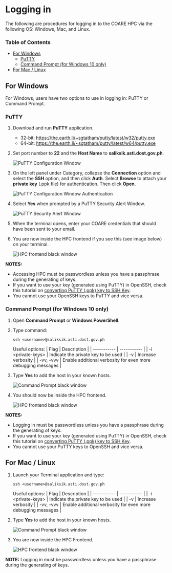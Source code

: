 # Logging in



The following are procedures for logging in to the COARE HPC via the following OS: Windows, Mac, and Linux.

### Table of Contents
- [For Windows](##For-Windows)
    - [PuTTY](###PuTTY)
    - [Command Prompt (for Windows 10 only)](###Command-Prompt-for-Windows-10-only)
- [For Mac / Linux](##For-Mac-Linux)

## For Windows
For Windows, users have two options to use in logging in: PuTTY or Command Prompt.

### PuTTY
1. Download and run **PuTTY** application.
 
    - 32-bit: https://the.earth.li/~sgtatham/putty/latest/w32/putty.exe
    - 64-bit: https://the.earth.li/~sgtatham/putty/latest/w64/putty.exe

2. Set port number to **22** and the **Host Name** to **saliksik.asti.dost.gov.ph**.
    
    ![PuTTY Configuration Window](images/putty_2.png)

3. On the left panel under Category, collapse the **Connection** option and select the **SSH** option, and then click **Auth**. Select **Browse** to attach your **private key** (.ppk file) for authentication. Then click **Open**.

    ![PuTTY Configuration Window Authentication](images/putty_3.png)

4. Select **Yes** when prompted by a PuTTY Security Alert Window.

    ![PuTTY Security Alert Window](images/putty_4.png)

5. When the terminal opens, enter your COARE credentials that should have been sent to your email.

6. You are now inside the HPC frontend if you see this (see image below) on your terminal.

    ![HPC frontend black window](images/putty_6.png)

**NOTES:**
- Accessing HPC must be passwordless unless you have a passphrase during the generating of keys.
- If you want to use your key (generated using PuTTY) in OpenSSH, check this tutorial on [converting PuTTY (.ppk) key to SSH Key](https://www.simplified.guide/putty/convert-ppk-to-ssh-key).
- You cannot use your OpenSSH keys to PuTTY and vice versa. 

### Command Prompt (for Windows 10 only)
1. Open **Command Prompt** or **Windows PowerShell**.
2. Type command:
    ```
    ssh <username>@saliksik.asti.dost.gov.ph
    ``` 
    Useful options: 
    | Flag      | Description |
    | ----------- | ----------- |
    | -i \<private-keys>      | Indicate the private key to be used       |
    | -v   | Increase verbosity        |
    | -vv, -vvv   | Enable additional verbosity for even more debugging messages        |

3. Type **Yes** to add the host in your known hosts.

    ![Command Prompt black window](images/cmd_3.png)

4. You should now be inside the HPC frontend.

    ![HPC frontend black window](images/cmd_4.png)

**NOTES:**
- Logging in must be passwordless unless you have a passphrase during the generating of keys.
- If you want to use your key (generated using PuTTY) in OpenSSH, check this tutorial on [converting PuTTY (.ppk) key to SSH Key](https://www.simplified.guide/putty/convert-ppk-to-ssh-key).
- You cannot use your PuTTY keys to OpenSSH and vice versa.

## For Mac / Linux
1. Launch your Terminal application and type:
    ```
    ssh <username>@saliksik.asti.dost.gov.ph
    ``` 
    Useful options: 
    | Flag      | Description |
    | ----------- | ----------- |
    | -i \<private-keys>      | Indicate the private key to be used       |
    | -v   | Increase verbosity        |
    | -vv, -vvv   | Enable additional verbosity for even more debugging messages        |
2. Type **Yes** to add the host in your known hosts. 

    ![Command Prompt black window](images/mac-linux_2.png)
3. You are now inside the HPC Frontend.

    ![HPC frontend black window](images/mac-linux_3.png)

**NOTE:** Logging in must be passwordless unless you have a passphrase during the generating of keys.